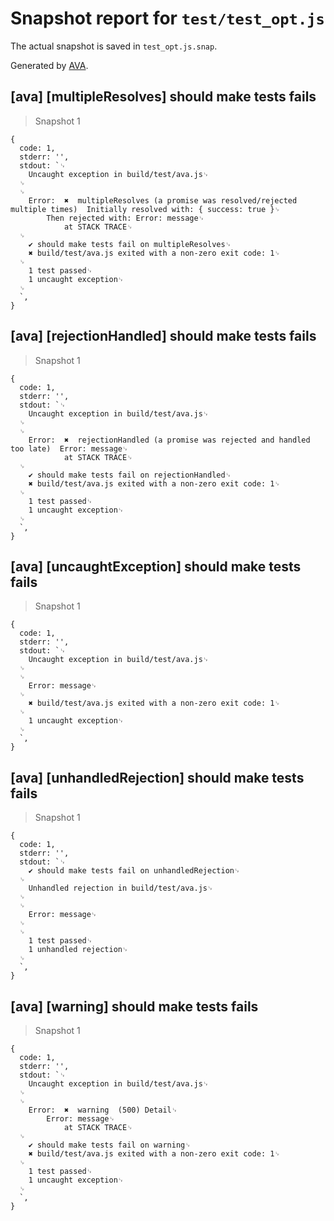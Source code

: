 # Snapshot report for `test/test_opt.js`

The actual snapshot is saved in `test_opt.js.snap`.

Generated by [AVA](https://ava.li).

## [ava] [multipleResolves] should make tests fails

> Snapshot 1

    {
      code: 1,
      stderr: '',
      stdout: `␊
        Uncaught exception in build/test/ava.js␊
      ␊
      ␊
        Error:  ✖  multipleResolves (a promise was resolved/rejected multiple times)  Initially resolved with: { success: true }␊
            Then rejected with: Error: message␊
                at STACK TRACE␊
      ␊
        ✔ should make tests fail on multipleResolves␊
        ✖ build/test/ava.js exited with a non-zero exit code: 1␊
      ␊
        1 test passed␊
        1 uncaught exception␊
      ␊
      `,
    }

## [ava] [rejectionHandled] should make tests fails

> Snapshot 1

    {
      code: 1,
      stderr: '',
      stdout: `␊
        Uncaught exception in build/test/ava.js␊
      ␊
      ␊
        Error:  ✖  rejectionHandled (a promise was rejected and handled too late)  Error: message␊
                at STACK TRACE␊
      ␊
        ✔ should make tests fail on rejectionHandled␊
        ✖ build/test/ava.js exited with a non-zero exit code: 1␊
      ␊
        1 test passed␊
        1 uncaught exception␊
      ␊
      `,
    }

## [ava] [uncaughtException] should make tests fails

> Snapshot 1

    {
      code: 1,
      stderr: '',
      stdout: `␊
        Uncaught exception in build/test/ava.js␊
      ␊
      ␊
        Error: message␊
      ␊
        ✖ build/test/ava.js exited with a non-zero exit code: 1␊
      ␊
        1 uncaught exception␊
      ␊
      `,
    }

## [ava] [unhandledRejection] should make tests fails

> Snapshot 1

    {
      code: 1,
      stderr: '',
      stdout: `␊
        ✔ should make tests fail on unhandledRejection␊
      ␊
        Unhandled rejection in build/test/ava.js␊
      ␊
      ␊
        Error: message␊
      ␊
      ␊
        1 test passed␊
        1 unhandled rejection␊
      ␊
      `,
    }

## [ava] [warning] should make tests fails

> Snapshot 1

    {
      code: 1,
      stderr: '',
      stdout: `␊
        Uncaught exception in build/test/ava.js␊
      ␊
      ␊
        Error:  ✖  warning  (500) Detail␊
            Error: message␊
                at STACK TRACE␊
      ␊
        ✔ should make tests fail on warning␊
        ✖ build/test/ava.js exited with a non-zero exit code: 1␊
      ␊
        1 test passed␊
        1 uncaught exception␊
      ␊
      `,
    }
